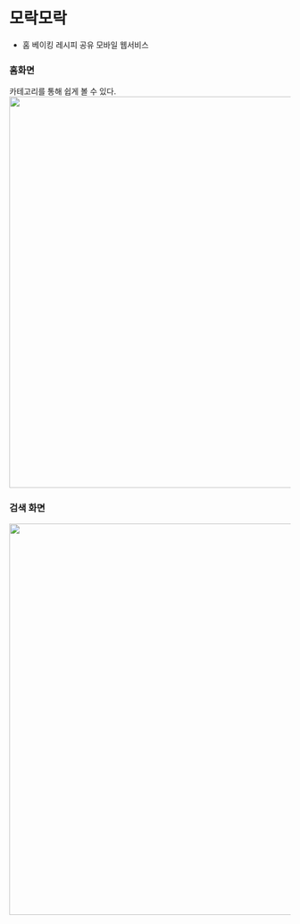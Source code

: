 # 모락모락
- 홈 베이킹 레시피 공유 모바일 웹서비스
### 홈화면
카테고리를 통해 쉽게 볼 수 있다.
<img src="https://github.com/maplethon-baking/Mapletone_front/assets/87116017/87bea84f-14ac-4105-b695-eb87657bcaf7" height="700px" />

### 검색 화면
<img src="https://github.com/maplethon-baking/Mapletone_front/assets/87116017/58ea411f-3c12-47f3-9787-ce52ed22c6ab" height="700px" />

